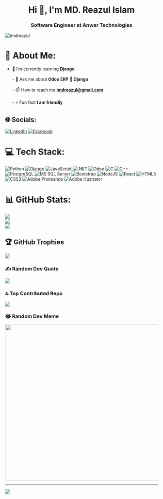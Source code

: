 <h1 align="center">Hi 👋, I'm MD. Reazul Islam</h1>
<h3 align="center">Software Engineer at Anwar Technologies</h3>

<p align="left"> <img src="https://komarev.com/ghpvc/?username=imdreazul&label=Profile%20views&color=0e75b6&style=flat" alt="imdreazul" /> </p>

# 💫 About Me:
- 🌱 I’m currently learning **Django**<br><br>- 💬 Ask me about **Odoo ERP || Django**<br><br>- 📫 How to reach me **imdreazul@gmail.com**<br><br>- ⚡ Fun fact **I am friendly**


## 🌐 Socials:
[![LinkedIn](https://img.shields.io/badge/LinkedIn-%230077B5.svg?logo=linkedin&logoColor=white)](https://www.linkedin.com/in/imdreazul/)
[![Facebook](https://img.shields.io/badge/Facebook-%231877F2.svg?logo=Facebook&logoColor=white)](https://www.facebook.com/people/Md-Reazul-Islam/pfbid0pHyTB4YqyMdKLiaf3rr7jGHXe97K2dRd9pkjaSbiBMBnraVQ74vEgJGPToAeuAECl/?mibextid=ZbWKwL) 

# 💻 Tech Stack:
![Python](https://img.shields.io/badge/python-3670A0?style=for-the-badge&logo=python&logoColor=ffdd54) ![Django](https://img.shields.io/badge/django-%23092E20.svg?style=for-the-badge&logo=django&logoColor=white) ![JavaScript](https://img.shields.io/badge/javascript-%23323330.svg?style=for-the-badge&logo=javascript&logoColor=%23F7DF1E) ![.NET](https://img.shields.io/badge/.NET-512BD4?style=for-the-badge&logo=dotnet&logoColor=white) ![Odoo](https://img.shields.io/badge/Odoo-714B67?style=for-the-badge&logo=odoo&logoColor=white) ![C](https://img.shields.io/badge/c-%2300599C.svg?style=for-the-badge&logo=c&logoColor=white) ![C++](https://img.shields.io/badge/c++-%2300599C.svg?style=for-the-badge&logo=c%2B%2B&logoColor=white) ![PostgreSQL](https://img.shields.io/badge/PostgreSQL-316192?style=for-the-badge&logo=postgresql&logoColor=white) ![MS SQL Server](https://img.shields.io/badge/MS_SQL_Server-CC2927?style=for-the-badge&logo=microsoftsqlserver&logoColor=white) ![Bootstrap](https://img.shields.io/badge/bootstrap-%23563D7C.svg?style=for-the-badge&logo=bootstrap&logoColor=white) ![NodeJS](https://img.shields.io/badge/node.js-6DA55F?style=for-the-badge&logo=node.js&logoColor=white) ![React](https://img.shields.io/badge/react-%2320232a.svg?style=for-the-badge&logo=react&logoColor=%2361DAFB) ![HTML5](https://img.shields.io/badge/html5-%23E34F26.svg?style=for-the-badge&logo=html5&logoColor=white) ![CSS3](https://img.shields.io/badge/css3-%231572B6.svg?style=for-the-badge&logo=css3&logoColor=white) ![Adobe Photoshop](https://img.shields.io/badge/adobephotoshop-%2331A8FF.svg?style=for-the-badge&logo=adobephotoshop&logoColor=white) ![Adobe Illustrator](https://img.shields.io/badge/adobeillustrator-%23FF9A00.svg?style=for-the-badge&logo=adobeillustrator&logoColor=white) 
# 📊 GitHub Stats:
![](https://github-readme-stats.vercel.app/api?username=imdreazul&theme=dark&hide_border=false&include_all_commits=true&count_private=true)<br/>
![](https://github-readme-streak-stats.herokuapp.com/?user=imdreazul&theme=dark&hide_border=false)<br/>
![](https://github-readme-stats.vercel.app/api/top-langs/?username=imdreazul&theme=dark&hide_border=false&include_all_commits=true&count_private=true&layout=compact)

## 🏆 GitHub Trophies
![](https://github-profile-trophy.vercel.app/?username=imdreazul&theme=radical&no-frame=false&no-bg=true&margin-w=4)

### ✍️ Random Dev Quote
![](https://quotes-github-readme.vercel.app/api?type=horizontal&theme=radical)

### 🔝 Top Contributed Repo
![](https://github-contributor-stats.vercel.app/api?username=imdreazul&limit=5&theme=dark&combine_all_yearly_contributions=true)

### 😂 Random Dev Meme
<img src="https://rm.up.railway.app/" width="512px"/>

---
[![](https://visitcount.itsvg.in/api?id=imdreazul&icon=0&color=0)](https://visitcount.itsvg.in)

<!-- Proudly created with GPRM ( https://gprm.itsvg.in ) -->
